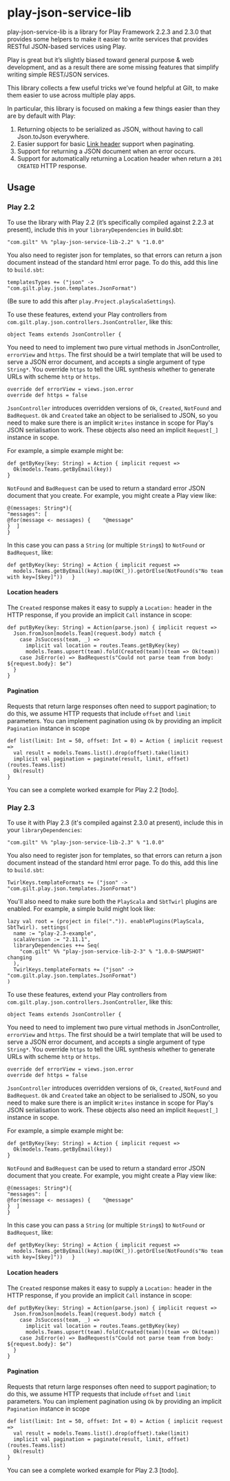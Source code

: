 
# play-json-service-lib

play-json-service-lib is a library for Play Framework 2.2.3 and 2.3.0 that provides some helpers to make it easier to write services that provides RESTful JSON-based services using Play.

Play is great but it’s slightly biased toward general purpose & web development, and as a result there are some missing features that simplify writing simple REST/JSON services.

This library collects a few useful tricks we’ve found helpful at Gilt, to make them easier to use across multiple play apps.

In particular, this library is focused on making a few things easier than they are by default with Play:

1. Returning objects to be serialized as JSON, without having to call Json.toJson everywhere.
2. Easier support for basic [Link header](http://tools.ietf.org/html/rfc5988#section-5) support when paginating.
3. Support for returning a JSON document when an error occurs.
4. Support for automatically returning a Location header when return a `201 CREATED` HTTP response.

## Usage

### Play 2.2

To use the library with Play 2.2 (it’s specifically compiled against 2.2.3 at present), include this in your `libraryDependencies` in build.sbt:

	"com.gilt" %% "play-json-service-lib-2.2" % "1.0.0"

You also need to register json for templates, so that errors can return a json document instead of the standard html error page. To do this, add this line to `build.sbt`:

	templatesTypes += ("json" -> "com.gilt.play.json.templates.JsonFormat")

(Be sure to add this after `play.Project.playScalaSettings`).

To use these features, extend your Play controllers from `com.gilt.play.json.controllers.JsonController`, like this:

	object Teams extends JsonController {

You need to need to implement two pure virtual methods in JsonController, `errorView` and `https`.  The first should be a twirl template that will be used to serve a JSON error document, and accepts a single argument of type `String*`.  You override `https` to tell the URL synthesis whether to generate URLs with scheme `http` or `https`.

	override def errorView = views.json.error
	override def https = false

`JsonController` introduces overridden versions of `Ok`, `Created`, `NotFound` and `BadRequest`.  `Ok` and `Created` take an object to be serialised to JSON, so you need to make sure there is an implicit `Writes` instance in scope for Play's JSON serialisation to work.  These objects also need an implicit `Request[_]` instance in scope.

For example, a simple example might be:

	def getByKey(key: String) = Action { implicit request =>
      Ok(models.Teams.getByEmail(key))
    }

`NotFound` and `BadRequest` can be used to return a standard error JSON document that you create.  For example, you might create a Play view like:

	@(messages: String*){
	"messages": [
	@for(message <- messages) {    "@message"
	}  ]
	}

In this case you can pass a `String` (or multiple `String`s) to `NotFound` or `BadRequest`, like:

	def getByKey(key: String) = Action { implicit request =>
	  models.Teams.getByEmail(key).map(OK(_)).getOrElse(NotFound(s"No team with key=[$key]"))  	}

#### Location headers

The `Created` response makes it easy to supply a `Location:` header in the HTTP response, if you provide an implicit `Call` instance in scope:

	def putByKey(key: String) = Action(parse.json) { implicit request =>
      Json.fromJson[models.Team](request.body) match {
        case JsSuccess(team, _) =>
	      implicit val location = routes.Teams.getByKey(key)
          models.Teams.upsert(team).fold(Created(team))(team => Ok(team))
        case JsError(e) => BadRequest(s"Could not parse team from body: ${request.body}: $e")
      }
  	}

#### Pagination

Requests that return large responses often need to support pagination; to do this, we assume HTTP requests that include `offset` and `limit` parameters. You can implement pagination using `Ok` by providing an implicit `Pagination` instance in scope

	def list(limit: Int = 50, offset: Int = 0) = Action { implicit request =>
      val result = models.Teams.list().drop(offset).take(limit)
      implicit val pagination = paginate(result, limit, offset)(routes.Teams.list)
      Ok(result)
  	}

You can see a complete worked example for Play 2.2 [todo].

### Play 2.3

To use it with Play 2.3 (it's compiled against 2.3.0 at present), include this in your `libraryDependencies`:

	"com.gilt" %% "play-json-service-lib-2.3" % "1.0.0"

You also need to register json for templates, so that errors can return a json document instead of the standard html error page. To do this, add this line to `build.sbt`:

	TwirlKeys.templateFormats += ("json" -> "com.gilt.play.json.templates.JsonFormat")

You'll also need to make sure both the `PlayScala` and `SbtTwirl` plugins are enabled.  For example, a simple build might look like:

	lazy val root = (project in file(".")). enablePlugins(PlayScala, SbtTwirl). settings(
      name := "play-2.3-example",
      scalaVersion := "2.11.1",
      libraryDependencies ++= Seq(
        "com.gilt" %% "play-json-service-lib-2-3" % "1.0.0-SNAPSHOT" changing
      ),
      TwirlKeys.templateFormats += ("json" -> "com.gilt.play.json.templates.JsonFormat")
  	)


To use these features, extend your Play controllers from `com.gilt.play.json.controllers.JsonController`, like this:

	object Teams extends JsonController {

You need to need to implement two pure virtual methods in JsonController, `errorView` and `https`.  The first should be a twirl template that will be used to serve a JSON error document, and accepts a single argument of type `String*`.  You override `https` to tell the URL synthesis whether to generate URLs with scheme `http` or `https`.

	override def errorView = views.json.error
	override def https = false

`JsonController` introduces overridden versions of `Ok`, `Created`, `NotFound` and `BadRequest`.  `Ok` and `Created` take an object to be serialised to JSON, so you need to make sure there is an implicit `Writes` instance in scope for Play's JSON serialisation to work.  These objects also need an implicit `Request[_]` instance in scope.

For example, a simple example might be:

	def getByKey(key: String) = Action { implicit request =>
      Ok(models.Teams.getByEmail(key))
    }

`NotFound` and `BadRequest` can be used to return a standard error JSON document that you create.  For example, you might create a Play view like:

	@(messages: String*){
	"messages": [
	@for(message <- messages) {    "@message"
	}  ]
	}

In this case you can pass a `String` (or multiple `String`s) to `NotFound` or `BadRequest`, like:

	def getByKey(key: String) = Action { implicit request =>
	  models.Teams.getByEmail(key).map(OK(_)).getOrElse(NotFound(s"No team with key=[$key]"))  	}

#### Location headers

The `Created` response makes it easy to supply a `Location:` header in the HTTP response, if you provide an implicit `Call` instance in scope:

	def putByKey(key: String) = Action(parse.json) { implicit request =>
      Json.fromJson[models.Team](request.body) match {
        case JsSuccess(team, _) =>
	      implicit val location = routes.Teams.getByKey(key)
          models.Teams.upsert(team).fold(Created(team))(team => Ok(team))
        case JsError(e) => BadRequest(s"Could not parse team from body: ${request.body}: $e")
      }
  	}

#### Pagination

Requests that return large responses often need to support pagination; to do this, we assume HTTP requests that include `offset` and `limit` parameters. You can implement pagination using `Ok` by providing an implicit `Pagination` instance in scope

	def list(limit: Int = 50, offset: Int = 0) = Action { implicit request =>
      val result = models.Teams.list().drop(offset).take(limit)
      implicit val pagination = paginate(result, limit, offset)(routes.Teams.list)
      Ok(result)
  	}

You can see a complete worked example for Play 2.3 [todo].

